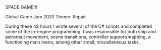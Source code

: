 SPACE GAME!!! 

Global Game Jam 2020
Theme: Repair

During these 48 hours I wrote several of the C# scripts and completed some of the in-engine programming. I was responsible for both ship and astronaut movement, scene transitions, controller support/mapping, a functioning main menu, among other small, miscellaneous tasks.
